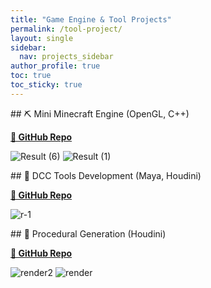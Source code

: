 ```yaml
---
title: "Game Engine & Tool Projects"
permalink: /tool-project/
layout: single
sidebar:
  nav: projects_sidebar
author_profile: true
toc: true
toc_sticky: true
---
```


<div class="project-box" markdown="1">
## ⛏️ Mini Minecraft Engine (OpenGL, C++)

**[🔗 GitHub Repo](https://github.com/danielzhong/OpenGL-PBR-Rendering)**

![Result (6)](https://github.com/user-attachments/assets/6a10f996-5322-4617-b7da-c5b593503c45)
![Result (1)](https://github.com/user-attachments/assets/b5704acb-0f5d-4e4b-8582-88210ec07d9a)

</div>

<div class="project-box" markdown="1">
## 🔌 DCC Tools Development (Maya, Houdini)

**[🔗 GitHub Repo](https://github.com/danielzhong/MAYA-HOUDINI-Plugin)**

![r-1](https://github.com/user-attachments/assets/018429e3-0e63-4b70-9c00-1aa2c6e5d542)

</div>

<div class="project-box" markdown="1">
## 🧱 Procedural Generation (Houdini)

**[🔗 GitHub Repo](https://github.com/danielzhong/Houdini-Procedural-Legos)**

![render2](https://github.com/user-attachments/assets/c994ff8b-e203-4056-9d6c-b1332e785635)
![render](https://github.com/user-attachments/assets/afeaaaec-395f-4523-9ad7-639c6818412a)

</div>
